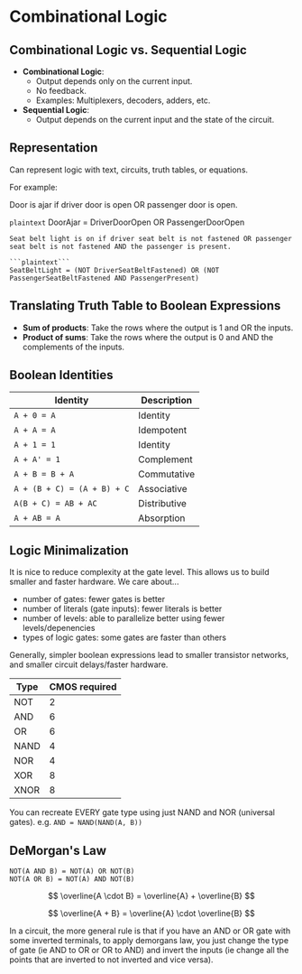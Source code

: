 # Combinational Logic

## Combinational Logic vs. Sequential Logic

- **Combinational Logic**:
  - Output depends only on the current input.
  - No feedback.
  - Examples: Multiplexers, decoders, adders, etc.
- **Sequential Logic**:
    - Output depends on the current input and the state of the circuit.


## Representation

Can represent logic with text, circuits, truth tables, or equations.

For example:

Door is ajar if driver door is open OR passenger door is open.

```plaintext```
DoorAjar = DriverDoorOpen OR PassengerDoorOpen
```
Seat belt light is on if driver seat belt is not fastened OR passenger seat belt is not fastened AND the passenger is present.

```plaintext```
SeatBeltLight = (NOT DriverSeatBeltFastened) OR (NOT PassengerSeatBeltFastened AND PassengerPresent)
```

## Translating Truth Table to Boolean Expressions

- **Sum of products**: Take the rows where the output is 1 and OR the inputs.
- **Product of sums**: Take the rows where the output is 0 and AND the complements of the inputs.




## Boolean Identities

| Identity | Description |
|----------|-------------|
| `A + 0 = A` | Identity |
| `A + A = A` | Idempotent |
| `A + 1 = 1` | Identity |
| `A + A' = 1` | Complement |
| `A + B = B + A` | Commutative |
| `A + (B + C) = (A + B) + C` | Associative |
| `A(B + C) = AB + AC` | Distributive |
| `A + AB = A` | Absorption |

## Logic Minimalization

It is nice to reduce complexity at the gate level. This allows us to build smaller and faster hardware. We care about...

- number of gates: fewer gates is better
- number of literals (gate inputs): fewer literals is better
- number of levels: able to parallelize better using fewer levels/depenencies
- types of logic gates: some gates are faster than others

Generally, simpler boolean expressions lead to smaller transistor networks, and smaller circuit delays/faster hardware.

| Type | CMOS required |
|------|----------------|
| NOT | 2 |
| AND | 6 |
| OR | 6 |
| NAND | 4 |
| NOR | 4 |
| XOR | 8 |
| XNOR | 8 |

You can recreate EVERY gate type using just NAND and NOR (universal gates). e.g. `AND = NAND(NAND(A, B))`


## DeMorgan's Law

```plaintext
NOT(A AND B) = NOT(A) OR NOT(B)
NOT(A OR B) = NOT(A) AND NOT(B)
```

$$
\overline{A \cdot B} = \overline{A} + \overline{B}
$$

$$
\overline{A + B} = \overline{A} \cdot \overline{B}
$$

In a circuit, the more general rule is that if you have an AND or OR gate with some inverted terminals, to apply demorgans law, you just change the type of gate (ie AND to OR or OR to AND) and invert the inputs (ie change all the points that are inverted to not inverted and vice versa).
